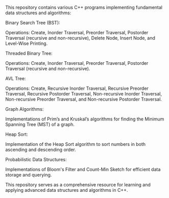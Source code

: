 This repository contains various C++ programs implementing fundamental data structures and algorithms:

Binary Search Tree (BST):

Operations: Create, Inorder Traversal, Preorder Traversal, Postorder Traversal (recursive and non-recursive), Delete Node, Insert Node, and Level-Wise Printing.

Threaded Binary Tree:

Operations: Create, Inorder Traversal, Preorder Traversal, Postorder Traversal (recursive and non-recursive).

AVL Tree:

Operations: Create, Recursive Inorder Traversal, Recursive Preorder Traversal, Recursive Postorder Traversal, Non-recursive Inorder Traversal, Non-recursive Preorder Traversal, and Non-recursive Postorder Traversal.

Graph Algorithms:

Implementations of Prim’s and Kruskal’s algorithms for finding the Minimum Spanning Tree (MST) of a graph.

Heap Sort:

Implementation of the Heap Sort algorithm to sort numbers in both ascending and descending order.

Probabilistic Data Structures:

Implementations of Bloom's Filter and Count-Min Sketch for efficient data storage and querying.

This repository serves as a comprehensive resource for learning and applying advanced data structures and algorithms in C++.
